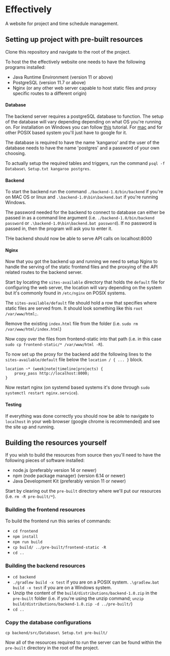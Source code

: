 # Effectively
A website for project and time schedule management.
## Setting up project with pre-built resources
Clone this repository and navigate to the root of the project.

To host the the effectively website one needs to have the following programs installed:
* Java Runtime Environment (version 11 or above)
* PostgreSQL (version 11.7 or above)
* Nginx (or any other web server capable to host static files and proxy specific routes to a different origin)

#### Database
The backend server requires a postgreSQL database to function.
The setup of the database will vary depending depending on what OS you're running on.
For installation on Windows you can follow [this](https://www.postgresqltutorial.com/install-postgresql) tutorial.
For [mac](https://www.postgresql.org/download/macosx/) and for other POSIX based system you'll just have to google for it.

The database is required to have the name 'kangaroo' and the user of the database needs to have the name 'postgres' and a password of your own choosing.

To actually setup the required tables and triggers, run the command `psql -f Database\ Setup.txt kangaroo postgres`.

#### Backend
To start the backend run the command `./backend-1.0/bin/backend` if you're on MAC OS or linux and `.\backend-1.0\bin\backend.bat` if you're running Windows. 

The password needed for the backend to connect to database can either be passed in as a command line argument (i.e. `./backend-1.0/bin/backend password` or `.\backend-1.0\bin\backend.bat password`). If no password is passed in, then the program will ask you to enter it.

THe backend should now be able to serve API calls on localhost:8000

#### Nginx
Now that you got the backend up and running we need to setup Nginx to handle the serving of the static frontend files and the proxying of the API related routes to the backend server.

Start by locating the `sites-available` directory that holds the `default` file for configuring the web server, the location will vary depending on the system but it's commonly found in `/etc/nginx` on POSIX systems.

The `sites-available/default` file should hold a row that specifies where static files are served from. It should look something like this `root /var/www/html;`. 

Remove the existing `index.html` file from the folder (i.e. `sudo rm /var/www/html/index.html`)

Now copy over the files from frontend-static into that path (i.e. in this case `sudo cp frontend-static/* /var/www/html -R`).

To now set up the proxy for the backend add the following lines to the `sites-available/default` file below the `location / { ... }` block.
```
location ~* (week|note|timeline|projects) {
    proxy_pass http://localhost:8000;
}
```
Now restart nginx (on systemd based systems it's done through `sudo systemctl restart nginx.service`).

#### Testing
If everything was done correctly you should now be able to navigate to `localhost` in your web browser (google chrome is recommended) and see the site up and running.

## Building the resources yourself
If you wish to build the resources from source then you'll need to have the following pieces of software installed:
* node.js (preferably version 14 or newer)
* npm (node package manager) (version 6.14 or newer)
* Java Development Kit (preferably version 11 or newer)

Start by clearing out the `pre-built` directory where we'll put our resources (i.e. `rm -R pre-built/*`).

### Building the frontend resources
To build the frontend run this series of commands:
* `cd frontend`
* `npm install`
* `npm run build`
* `cp build/ ../pre-built/frontend-static -R`
* `cd ..`

### Building the backend resources
* `cd backend`
* `./gradlew build -x test` if you are on a POSIX system.
`.\gradlew.bat build -x test` if you are on a Windows system.
* Unzip the content of the `build/distributions/backend-1.0.zip` in the `pre-built` folder (i.e. if you're using the unzip command; `unzip build/distributions/backend-1.0.zip -d ../pre-built/`)
* `cd ..`

### Copy the database configurations
`cp backend/src/Database\ Setup.txt pre-built/`

Now all of the resources required to run the server can be found within the `pre-built` directory in the root of the project.
